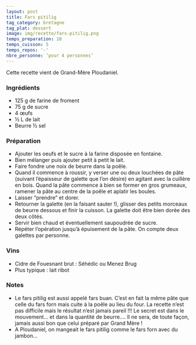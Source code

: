 ```yaml
---
layout: post
title: Fars pitilig
tag_category: bretagne
tag_plat: dessert
image: img/recette/fars-pitilig.png
temps_preparation: 10
temps_cuisson: 5
temps_repos: '-'
nbre_personne: ‘pour 4 personnes’
---
```

Cette recette vient de Grand-Mère Ploudaniel.

### Ingrédients
* 125 g de farine de froment
* 75 g de sucre
* 4 œufs
* ½ L de lait
* Beurre ½ sel

### Préparation
* Ajouter les oeufs et le sucre à la farine disposée en fontaine.
* Bien mélanger puis ajouter petit à petit le lait.
* Faire fondre une noix de beurre dans la poêle.
* Quand il commence à roussir, y verser une ou deux louchées de pâte (suivant l’épaisseur de galette que l’on désire) en agitant avec la cuillère en bois. Quand la pâte commence à bien se former en gros grumeaux, ramener la pâte au centre de la poêle et aplatir les boules.
* Laisser “prendre” et dorer.
* Retourner la galette (en la faisant sauter !), glisser des petits morceaux de beurre dessous et finir la cuisson. La galette doit être bien dorée des deux côtés.
* Servir bien chaud et éventuellement saupoudrée de sucre.
* Répéter l’opération jusqu’à épuisement de la pâte. On compte deux galettes par personne.

### Vins
* Cidre de Fouesnant brut : Séhédic ou Menez Brug
* Plus typique : lait ribot

### Notes
* Le fars pitilig est aussi appelé fars buan. C’est en fait la même pâte que celle du fars forn mais cuite à la poêle au lieu du four. La recette n’est pas difficile mais le résultat n’est jamais pareil !!! Le secret est dans le mouvement… et dans la quantité de beurre…. Il ne sera, de toute façon, jamais aussi bon que celui préparé par Grand Mère !
* A Ploudaniel, on mangeait le fars pitilig comme le fars forn avec du jambon…
